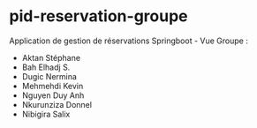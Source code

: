 # pid-reservation-groupe
Application de gestion de réservations
Springboot - Vue 
Groupe : 
  - Aktan Stéphane
  - Bah Elhadj S.
  - Dugic Nermina
  - Mehmehdi Kevin
  - Nguyen Duy Anh
  - Nkurunziza Donnel
  - Nibigira Salix
